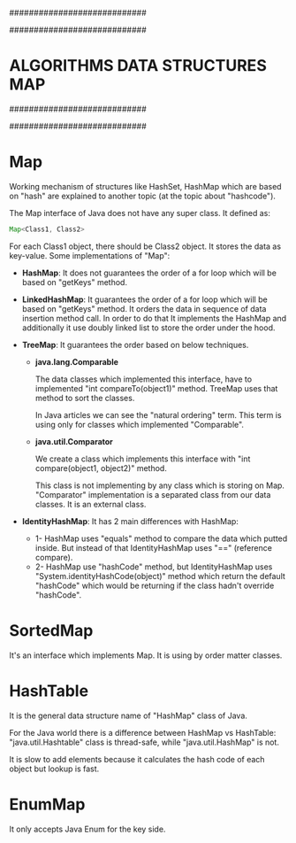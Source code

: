 ############################

############################
# ALGORITHMS DATA STRUCTURES MAP
############################

############################

# Map
Working mechanism of structures like HashSet, HashMap which are based on "hash" are explained to another topic (at the topic about "hashcode").

The Map interface of Java does not have any super class. It defined as:

```java
Map<Class1, Class2>
```

For each Class1 object, there should be Class2 object. It stores the data as key-value. Some implementations of "Map":

- __HashMap__: It does not guarantees the order of a for loop which will be based on "getKeys" method.

- __LinkedHashMap__: It guarantees the order of a for loop which will be based on "getKeys" method. It orders the data in sequence of data insertion method call. In order to do that It implements the HashMap and additionally it use doubly linked list to store the order under the hood.

- __TreeMap__: It guarantees the order based on below techniques.

  - __java.lang.Comparable__

    The data classes which implemented this interface, have to implemented "int compareTo(object1)" method. TreeMap uses that method to sort the classes.

    In Java articles we can see the "natural ordering" term. This term is using only for classes which implemented "Comparable".

  - __java.util.Comparator__

    We create a class which implements this interface with "int compare(object1, object2)" method.

    This class is not implementing by any class which is storing on Map. "Comparator" implementation is a separated class from our data classes. It is an external class.

- __IdentityHashMap__: It has 2 main differences with HashMap:
  - 1- HashMap uses "equals" method to compare the data which putted inside. But instead of that IdentityHashMap uses "==" (reference compare).
  - 2- HashMap use "hashCode" method, but IdentityHashMap uses "System.identityHashCode(object)" method which return the default "hashCode" which would be returning if the class hadn't override "hashCode".

# SortedMap
It's an interface which implements Map. It is using by order matter classes.

# HashTable
It is the general data structure name of "HashMap" class of Java.

For the Java world there is a difference between HashMap vs HashTable: "java.util.Hashtable" class is thread-safe, while "java.util.HashMap" is not.

It is slow to add elements because it calculates the hash code of each object but lookup is fast.

# EnumMap
It only accepts Java Enum for the key side.

